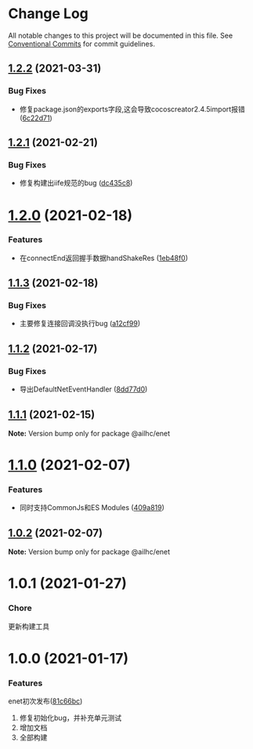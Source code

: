 # Change Log

All notable changes to this project will be documented in this file.
See [Conventional Commits](https://conventionalcommits.org) for commit guidelines.

## [1.2.2](https://github.com/AILHC/EasyGameFrameworkOpen/compare/@ailhc/enet@1.2.1...@ailhc/enet@1.2.2) (2021-03-31)


### Bug Fixes

* 修复package.json的exports字段,这会导致cocoscreator2.4.5import报错 ([6c22d71](https://github.com/AILHC/EasyGameFrameworkOpen/commit/6c22d71f6f32ec566b95e7b299ec91e732e99585))





## [1.2.1](https://github.com/AILHC/EasyGameFrameworkOpen/compare/@ailhc/enet@1.2.0...@ailhc/enet@1.2.1) (2021-02-21)


### Bug Fixes

* 修复构建出iife规范的bug ([dc435c8](https://github.com/AILHC/EasyGameFrameworkOpen/commit/dc435c8ed264447b8a80263e7d157b1576c414b3))





# [1.2.0](https://github.com/AILHC/EasyGameFrameworkOpen/compare/@ailhc/enet@1.1.3...@ailhc/enet@1.2.0) (2021-02-18)


### Features

* 在connectEnd返回握手数据handShakeRes ([1eb48f0](https://github.com/AILHC/EasyGameFrameworkOpen/commit/1eb48f05b3c34f8a2f5826f265254cf4d16b25c2))





## [1.1.3](https://github.com/AILHC/EasyGameFrameworkOpen/compare/@ailhc/enet@1.1.2...@ailhc/enet@1.1.3) (2021-02-18)


### Bug Fixes

* 主要修复连接回调没执行bug ([a12cf99](https://github.com/AILHC/EasyGameFrameworkOpen/commit/a12cf995a3b2eac8d75626bf1493841851f37be4))





## [1.1.2](https://github.com/AILHC/EasyGameFrameworkOpen/compare/@ailhc/enet@1.1.1...@ailhc/enet@1.1.2) (2021-02-17)


### Bug Fixes

* 导出DefaultNetEventHandler ([8dd77d0](https://github.com/AILHC/EasyGameFrameworkOpen/commit/8dd77d0a67ef56a5ad5ff681548f1ac3705fb8ac))





## [1.1.1](https://github.com/AILHC/EasyGameFrameworkOpen/compare/@ailhc/enet@1.1.0...@ailhc/enet@1.1.1) (2021-02-15)

**Note:** Version bump only for package @ailhc/enet





# [1.1.0](https://github.com/AILHC/EasyGameFrameworkOpen/compare/@ailhc/enet@1.0.2...@ailhc/enet@1.1.0) (2021-02-07)


### Features

* 同时支持CommonJs和ES Modules ([409a819](https://github.com/AILHC/EasyGameFrameworkOpen/commit/409a819cfca6808a4070abcbc8acc80a2caf1c84))





## [1.0.2](https://github.com/AILHC/EasyGameFrameworkOpen/compare/@ailhc/enet@1.0.1...@ailhc/enet@1.0.2) (2021-02-07)

**Note:** Version bump only for package @ailhc/enet





# 1.0.1 (2021-01-27)

### Chore
更新构建工具

# 1.0.0 (2021-01-17)

### Features
enet初次发布([81c66bc](https://github.com/AILHC/EasyGameFrameworkOpen/commit/81c66bc05ce6aa3aedf7582af4928bf2fd194a0f))
1. 修复初始化bug，并补充单元测试
2. 增加文档
3. 全部构建
